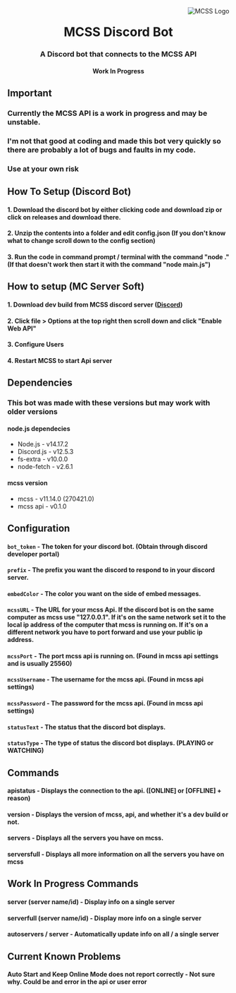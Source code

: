 <img src="https://i.imgur.com/uJFyBwF.png" alt="MCSS Logo" align="right">
<div align="center">
  <h1>MCSS Discord Bot</h1>
  <h3>A Discord bot that connects to the MCSS API</h3>
  <h4>Work In Progress</h4>
<div align="left">

## Important
  ### Currently the MCSS API is a work in progress and may be unstable.
  ### I'm not that good at coding and made this bot very quickly so there are probably a lot of bugs and faults in my code.
  ### Use at your own risk
## How To Setup (Discord Bot)
  #### 1. Download the discord bot by either clicking code and download zip or click on releases and download there.
  #### 2. Unzip the contents into a folder and edit config.json (If you don't know what to change scroll down to the config section)
  #### 3. Run the code in command prompt / terminal with the command "node ." (If that doesn't work then start it with the command "node main.js")
## How to setup (MC Server Soft)
  #### 1. Download dev build from MCSS discord server (<a href="url">Discord</a>)
  #### 2. Click file > Options at the top right then scroll down and click "Enable Web API"
  #### 3. Configure Users
  #### 4. Restart MCSS to start Api server
## Dependencies
  ### This bot was made with these versions but may work with older versions
  #### node.js dependecies
  * Node.js - v14.17.2
  * Discord.js - v12.5.3
  * fs-extra - v10.0.0
  * node-fetch - v2.6.1
  #### mcss version
  * mcss - v11.14.0 (270421.0)
  * mcss api - v0.1.0
## Configuration
  #### <code>bot_token</code> - The token for your discord bot. (Obtain through discord developer portal)
  #### <code>prefix</code> - The prefix you want the discord to respond to in your discord server.
  #### <code>embedColor</code> - The color you want on the side of embed messages.
  #### <code>mcssURL</code> - The URL for your mcss Api. If the discord bot is on the same computer as mcss use "127.0.0.1". If it's on the same network set it to the local ip address of the computer that mcss is running on. If it's on a different network you have to port forward and use your public ip address.
  #### <code>mcssPort</code> - The port mcss api is running on. (Found in mcss api settings and is usually 25560)
  #### <code>mcssUsername</code> - The username for the mcss api. (Found in mcss api settings)
  #### <code>mcssPassword</code> - The password for the mcss api. (Found in mcss api settings)
  #### <code>statusText</code> - The status that the discord bot displays.
  #### <code>statusType</code> - The type of status the discord bot displays. (PLAYING or WATCHING)
## Commands
  #### apistatus - Displays the connection to the api. ([ONLINE] or [OFFLINE] + reason)
  #### version - Displays the version of mcss, api, and whether it's a dev build or not.
  #### servers - Displays all the servers you have on mcss.
  #### serversfull - Displays all more information on all the servers you have on mcss
## Work In Progress Commands
  #### server (server name/id) - Display info on a single server
  #### serverfull (server name/id) - Display more info on a single server
  #### autoservers / server - Automatically update info on all / a single server
## Current Known Problems
  #### Auto Start and Keep Online Mode does not report correctly - Not sure why. Could be and error in the api or user error
